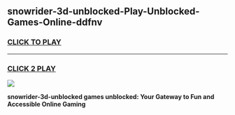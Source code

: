 
## snowrider-3d-unblocked-Play-Unblocked-Games-Online-ddfnv
<h3>
<a href="https://premium76.site?title=snowrider-3d-unblocked&ref=25A">CLICK TO PLAY</a></h3>
<hr>

<h3>
<a href="https://premium76.site?title=snowrider-3d-unblocked&ref=25A">CLICK 2 PLAY</a>
  
</h3>

<a href="https://premium76.site?title=snowrider-3d-unblocked&ref=25A"><img src="https://clearcache.store/games.png"></a>


**snowrider-3d-unblocked games unblocked: Your Gateway to Fun and Accessible Online Gaming**
